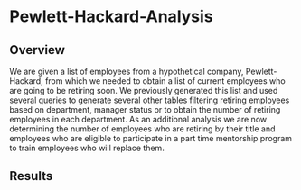 # Pewlett-Hackard-Analysis  
##  Overview  
We are given a list of employees from a hypothetical company, Pewlett-Hackard, from which we needed to obtain a list of current employees who are going to be retiring soon.  We previously generated this list and used several queries to generate several other tables filtering retiring employees based on department, manager status or to obtain the number of retiring employees in each department.  As an additional analysis we are now determining the number of employees who are retiring by their title and employees who are eligible to participate in a part time mentorship program to train employees who will replace them.  

##  Results  

